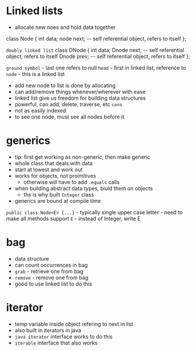 # Linked lists
- allocate new noes and hold data together

class Node {
    int data;
    node next; -- self referential object, refers to itself
};


`doubly linked list`
class DNode {
    int data;
    Dnode next; -- self referential object, refers to itself
    Dnode prev; -- self referential object, refers to itself
};

`ground symbol` - last one refers to null
`head` - first in linked list, reference to `node` - this is a linked list
- add new node to list is done by allocating
- can add/remove things whenever/wherever with ease
- linked list give us freedom for building data structures
- powerful, can add, delete, traverse, etc
`cons` 
- not as easily indexed
- to see one node, must see all nodes before it


# generics
- tip: first get working as non-generic, then make generic
- whole class that deals with data
- start at lowest and work out
- works for objects, not proimitives
    - otherwise will have to add `.equals` calls
- when building abstract data types, biuld them on objects
    - ths is why built `Integer` class
- generics are bound at compile time

`public class Node<E> {...}` - typically single upper case letter
    - need to make all methods support `E` 
    - instead of Integer, write E

# bag
- data structure
- can count occurrences in bag
- `grab` - retrieve one from bag
- `remove` - remove one from bag
- good to use linked list to do this

# iterator
- temp variable inside object refering to next in list
- also built in iterators in java
- `java iterator` interface works to do this
- `iterable` interface that also works
